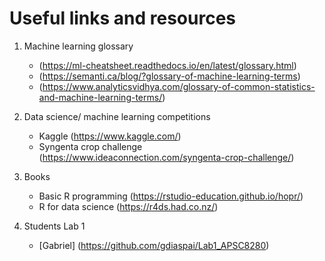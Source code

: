 # Useful links and resources

1. Machine learning glossary 
    * (https://ml-cheatsheet.readthedocs.io/en/latest/glossary.html)
    * (https://semanti.ca/blog/?glossary-of-machine-learning-terms)
    * (https://www.analyticsvidhya.com/glossary-of-common-statistics-and-machine-learning-terms/)

2. Data science/ machine learning competitions
    * Kaggle (https://www.kaggle.com/)
    * Syngenta crop challenge (https://www.ideaconnection.com/syngenta-crop-challenge/)
3. Books
    * Basic R programming (https://rstudio-education.github.io/hopr/)
    * R for data science (https://r4ds.had.co.nz/)
  
4. Students Lab 1
    *  [Gabriel] (https://github.com/gdiaspai/Lab1_APSC8280)
    
    
